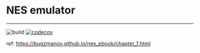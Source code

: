 # NES emulator
---
![build](https://github.com/redsnow1992/nes-rs/actions/workflows/build.yml/badge.svg)
[![codecov](https://codecov.io/gh/redsnow1992/nes-rs/graph/badge.svg?token=7KP247OOL8)](https://codecov.io/gh/redsnow1992/nes-rs)

ref: https://bugzmanov.github.io/nes_ebook/chapter_1.html
